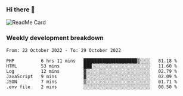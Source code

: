 ### Hi there 👋

<!--
**itzcy/itzcy** is a ✨ _special_ ✨ repository because its `README.md` (this file) appears on your GitHub profile.

Here are some ideas to get you started:

- 🔭 I’m currently working on ...
- 🌱 I’m currently learning ...
- 👯 I’m looking to collaborate on ...
- 🤔 I’m looking for help with ...
- 💬 Ask me about ...
- 📫 How to reach me: ...
- 😄 Pronouns: ...
- ⚡ Fun fact: ...
-->
![ReadMe Card](https://github-readme-stats.vercel.app/api?username=itzcy&show_icons=true&title_color=2d3198&icon_color=797cb8&text_color=24292e&bg_color=f6f8fa)

### Weekly development breakdown
<!--START_SECTION:waka-->

```text
From: 22 October 2022 - To: 29 October 2022

PHP          6 hrs 11 mins   ████████████████████▒░░░░   81.18 %
HTML         53 mins         ███░░░░░░░░░░░░░░░░░░░░░░   11.60 %
Log          12 mins         ▓░░░░░░░░░░░░░░░░░░░░░░░░   02.79 %
JavaScript   9 mins          ▓░░░░░░░░░░░░░░░░░░░░░░░░   02.09 %
JSON         7 mins          ▒░░░░░░░░░░░░░░░░░░░░░░░░   01.71 %
.env file    2 mins          ░░░░░░░░░░░░░░░░░░░░░░░░░   00.50 %
```

<!--END_SECTION:waka-->
